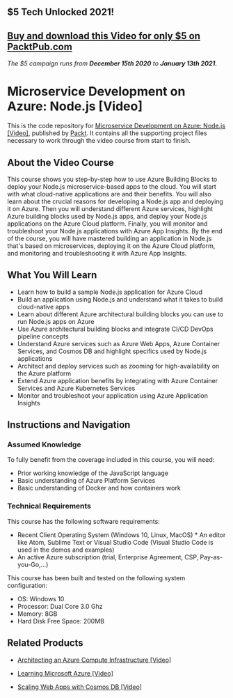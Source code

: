 ## $5 Tech Unlocked 2021!
[Buy and download this Video for only $5 on PacktPub.com](https://www.packtpub.com/product/microservice-development-on-azure-node-js-video/9781789802467)
-----
*The $5 campaign         runs from __December 15th 2020__ to __January 13th 2021.__*

# Microservice Development on Azure: Node.js [Video]
This is the code repository for [Microservice Development on Azure: Node.js [Video]](https://www.packtpub.com/application-development/microservice-development-azure-nodejs-video?utm_source=github&utm_medium=repository&utm_campaign=9781789802467), published by [Packt](https://www.packtpub.com/?utm_source=github). It contains all the supporting project files necessary to work through the video course from start to finish.
## About the Video Course
This course shows you step-by-step how to use Azure Building Blocks to deploy your Node.js microservice-based apps to the cloud.
You will start with what cloud-native applications are and their benefits. You will also learn about the crucial reasons for developing a Node.js app and deploying it on Azure. Then you will understand different Azure services, highlight Azure building blocks used by Node.js apps, and deploy your Node.js applications on the Azure Cloud platform. Finally, you will monitor and troubleshoot your Node.js applications with Azure App Insights.
By the end of the course, you will have mastered building an application in Node.js that's based on microservices, deploying it on the Azure Cloud platform, and monitoring and troubleshooting it with Azure App Insights.

<H2>What You Will Learn</H2>
<DIV class=book-info-will-learn-text>
<UL>
<LI>Learn how to build a sample Node.js application for Azure Cloud 
<LI>Build an application using Node.js and understand what it takes to build cloud-native apps 
<LI>Learn about different Azure architectural building blocks you can use to run Node.js apps on Azure 
<LI>Use Azure architectural building blocks and integrate CI/CD DevOps pipeline concepts 
<LI>Understand Azure services such as Azure Web Apps, Azure Container Services, and Cosmos DB and highlight specifics used by Node.js applications 
<LI>Architect and deploy services such as zooming for high-availability on the Azure platform 
<LI>Extend Azure application benefits by integrating with Azure Container Services and Azure Kubernetes Services 
<LI>Monitor and troubleshoot your application using Azure Application Insights </LI></UL></DIV>

## Instructions and Navigation
### Assumed Knowledge
To fully benefit from the coverage included in this course, you will need:
* Prior working knowledge of the JavaScript language
* Basic understanding of Azure Platform Services
* Basic understanding of Docker and how containers work
### Technical Requirements
This course has the following software requirements:
* Recent Client Operating System (Windows 10, Linux, MacOS) * An editor like Atom, Sublime Text or Visual Studio Code (Visual Studio Code is used in the demos and examples)
* An active Azure subscription (trial, Enterprise Agreement, CSP, Pay-as-you-Go,…)

This course has been built and tested on the following system configuration:
* OS: Windows 10
* Processor: Dual Core 3.0 Ghz
* Memory: 8GB
* Hard Disk Free Space: 200MB

## Related Products
* [Architecting an Azure Compute Infrastructure [Video]](https://www.packtpub.com/virtualization-and-cloud/architecting-azure-compute-infrastructure-video?utm_source=github&utm_medium=repository&utm_campaign=9781788392396)

* [Learning Microsoft Azure [Video]](https://www.packtpub.com/virtualization-and-cloud/learning-microsoft-azure-video?utm_source=github&utm_medium=repository&utm_campaign=9781787122208)

* [Scaling Web Apps with Cosmos DB [Video]](https://www.packtpub.com/virtualization-and-cloud/scaling-web-apps-cosmos-db-video?utm_source=github&utm_medium=repository&utm_campaign=9781789804782)

